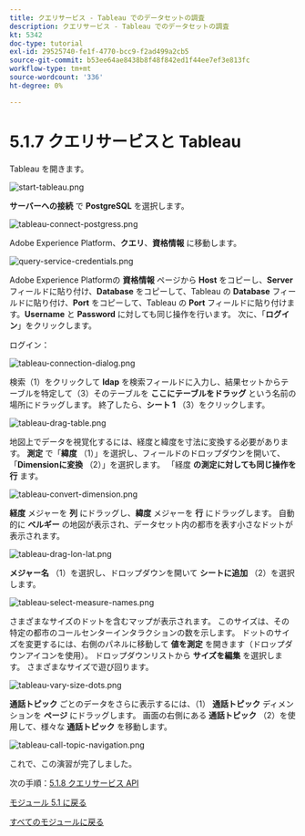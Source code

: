 ```yaml
---
title: クエリサービス - Tableau でのデータセットの調査
description: クエリサービス - Tableau でのデータセットの調査
kt: 5342
doc-type: tutorial
exl-id: 29525740-fe1f-4770-bcc9-f2ad499a2cb5
source-git-commit: b53ee64ae8438b8f48f842ed1f44ee7ef3e813fc
workflow-type: tm+mt
source-wordcount: '336'
ht-degree: 0%

---
```


# 5.1.7 クエリサービスと Tableau

Tableau を開きます。

![start-tableau.png](./images/start-tableau.png)

**サーバーへの接続** で **PostgreSQL** を選択します。

![tableau-connect-postgress.png](./images/tableau-connect-postgress.png)

Adobe Experience Platform、**クエリ**、**資格情報** に移動します。

![query-service-credentials.png](./images/query-service-credentials.png)

Adobe Experience Platformの **資格情報** ページから **Host** をコピーし、**Server** フィールドに貼り付け、**Database** をコピーして、Tableau の **Database** フィールドに貼り付け、**Port** をコピーして、Tableau の **Port** フィールドに貼り付けます。**Username** と **Password** に対しても同じ操作を行います。 次に、「**ログイン**」をクリックします。

ログイン：

![tableau-connection-dialog.png](./images/tableau-connection-dialog.png)

検索（1）をクリックして **ldap** を検索フィールドに入力し、結果セットからテーブルを特定して（3）そのテーブルを **ここにテーブルをドラッグ** という名前の場所にドラッグします。 終了したら、**シート 1** （3）をクリックします。

![tableau-drag-table.png](./images/tableau-drag-table.png)

地図上でデータを視覚化するには、経度と緯度を寸法に変換する必要があります。 **測定** で「**緯度** （1）」を選択し、フィールドのドロップダウンを開いて、「**Dimensionに変換** （2）」を選択します。 「経度 **の測定に対しても同じ操作を行** ます。

![tableau-convert-dimension.png](./images/tableau-convert-dimension.png)

**経度** メジャーを **列** にドラッグし、**緯度** メジャーを **行** にドラッグします。 自動的に **ベルギー** の地図が表示され、データセット内の都市を表す小さなドットが表示されます。

![tableau-drag-lon-lat.png](./images/tableau-drag-lon-lat.png)

**メジャー名** （1）を選択し、ドロップダウンを開いて **シートに追加** （2）を選択します。

![tableau-select-measure-names.png](./images/tableau-select-measure-names.png)

さまざまなサイズのドットを含むマップが表示されます。 このサイズは、その特定の都市のコールセンターインタラクションの数を示します。 ドットのサイズを変更するには、右側のパネルに移動して **値を測定** を開きます（ドロップダウンアイコンを使用）。 ドロップダウンリストから **サイズを編集** を選択します。 さまざまなサイズで遊び回ります。

![tableau-vary-size-dots.png](./images/tableau-vary-size-dots.png)

**通話トピック** ごとのデータをさらに表示するには、（1） **通話トピック** ディメンションを **ページ** にドラッグします。 画面の右側にある **通話トピック** （2）を使用して、様々な **通話トピック** を移動します。

![tableau-call-topic-navigation.png](./images/tableau-call-topic-navigation.png)

これで、この演習が完了しました。

次の手順：[5.1.8 クエリサービス API](./ex8.md)

[モジュール 5.1 に戻る](./query-service.md)

[すべてのモジュールに戻る](../../../overview.md)
